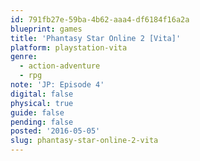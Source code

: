 ```yaml
---
id: 791fb27e-59ba-4b62-aaa4-df6184f16a2a
blueprint: games
title: 'Phantasy Star Online 2 [Vita]'
platform: playstation-vita
genre:
  - action-adventure
  - rpg
note: 'JP: Episode 4'
digital: false
physical: true
guide: false
pending: false
posted: '2016-05-05'
slug: phantasy-star-online-2-vita
---
```

